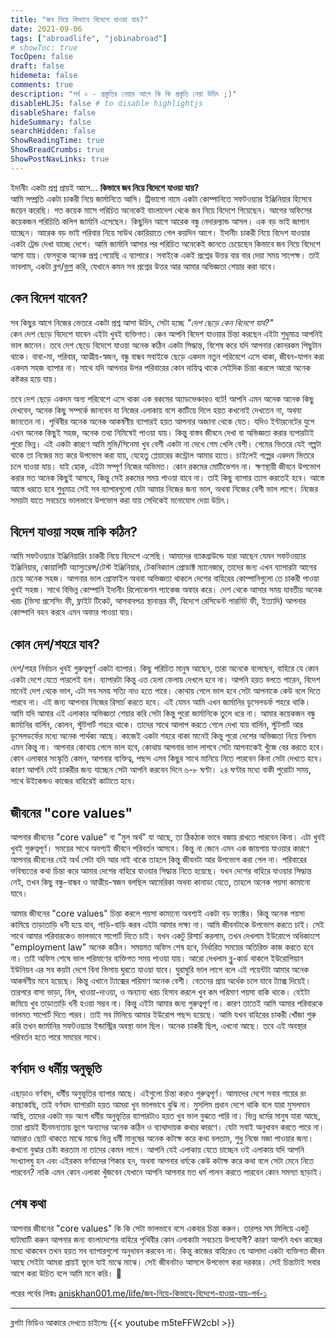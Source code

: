 ```yaml
---
title: "জব নিয়ে কিভাবে বিদেশে যাওয়া যায়?"
date: 2021-09-06
tags: ["abroadlife", "jobinabroad"]
# showToc: true
TocOpen: false
draft: false
hidemeta: false
comments: true
description: "পর্ব ০ - প্রস্তুতির নেয়ার আগে কি কি প্রস্তুতি নেয়া উচিৎ ;)"
disableHLJS: false # to disable highlightjs
disableShare: false
hideSummary: false
searchHidden: false
ShowReadingTime: true
ShowBreadCrumbs: true
ShowPostNavLinks: true
---
```


ইদানীং একটা প্রশ্ন প্রায়ই আসে… **কিভাবে জব নিয়ে বিদেশে যাওয়া যায়?** \
আমি সম্প্রতি একটা চাকরী নিয়ে জার্মানিতে আসি। ট্রিভাগো নামে একটা কোম্পানিতে সফটওয়্যার ইঞ্জিনিয়ার হিসেবে জয়েন করেছি। গত কয়েক মাসে পরিচিত অনেকেই বাংলাদেশ থেকে জব নিয়ে বিদেশে গিয়েছেন। আগের অফিসের কয়েকজন পরিচিতি কলিগ জার্মানি এসেছেন। কিছুদিন আগে আরেক বন্ধু নেদারল্যান্ড আসল। এক বড় ভাই জাপান যাচ্ছেন। আরেক বড় ভাই পরিবার নিয়ে সাউথ কোরিয়াতে গেল কয়দিন আগে। ইদানীং চাকরী নিয়ে বিদেশ যাওয়ার একটা ট্রেন্ড দেখা যাচ্ছে দেশে। আমি জার্মানি আসার পর পরিচিত অনেকেই জানতে চেয়েছেন কিভাবে জব নিয়ে বিদেশে আসা যায়। ফেসবুকে অনেক প্রশ্ন পেয়েছি এ ব্যাপারে। সবাইকে একই প্রশ্নের উত্তর বার বার দেয়া সময় সাপেক্ষ। তাই ভাবলাম, একটা ব্লগ/[ভ্লগ](https://youtu.be/m5teFFW2cbI) করি, যেখানে কমন সব প্রশ্নের উত্তর আর আমার অভিজ্ঞতা শেয়ার করা যাবে।

## কেন বিদেশ যাবেন?
সব কিছুর আগে নিজের ভেতরে একটা প্রশ্ন আসা উচিৎ, সেটা হচ্ছে _"দেশ ছেড়ে কেন বিদেশে যাব?"_ \
কেন দেশ ছেড়ে বিদেশে যাবেন এইটা খুবই ব্যক্তিগত। কেন আপনি বিদেশ যাওয়ার চিন্তা করছেন এইটা শুধুমাত্র আপনিই ভাল জানেন। তবে দেশ ছেড়ে বিদেশে যাওয়া অনেক কঠিন একটা সিদ্ধান্ত, বিশেষ করে যদি আপনার কোনরকম পিছুটান থাকে। বাবা-মা, পরিবার, আত্মীয়-স্বজন, বন্ধু বান্ধব সবাইকে ছেড়ে একদম নতুন পরিবেশে এসে থাকা, জীবন-যাপন করা একদম সহজ ব্যাপার না। সাথে যদি আপনার উপর পরিবারের কোন দায়িত্ব থাকে সেইদিক চিন্তা করলে আরো অনেক কষ্টকর হয়ে যায়।

তবে দেশ ছেড়ে একদম অন্য পরিবেশে এসে থাকা এক রকমের অ্যাডভেঞ্চারও বটে! আপনি এমন অনেক অনেক কিছু দেখবেন, অনেক কিছু সম্পর্কে জানবেন যা নিজের এলাকায় বসে কাটিয়ে দিলে হয়ত কখনোই দেখতেন না, অথবা জানতেন না। পৃথিবীর অনেক অনেক আকর্ষণীয় ব্যাপারই হয়ত আপনার অজানা থেকে যেত। যদিও ইন্টারনেটের যুগে এখন অনেক কিছুই সহজ, অনেক তথ্য নিমিষেই পাওয়া যায়। কিন্তু বাস্তব জীবনে দেখা বা অভিজ্ঞতা করার ব্যপারটাই পুরো ভিন্ন। এই একটা কারণে আমি মুভি/সিনেমা খুব বেশী একটা না দেখে গেম খেলি বেশী। গেমের ভিতরে যেই গল্পটা থাকে তা নিজের মত করে উপভোগ করা যায়, যেহেতু প্লেয়ারের কন্ট্রোল আমার হাতে। চাইলেই গল্পের একদম ভিতরে চলে যাওয়া যায়। যাই হোক, এইটা সম্পূর্ণ নিজের অভিমত। কোন রকমের মোটিভেশন না। ক্ষণস্থায়ী জীবনে উপভোগ করার মত অনেক কিছুই আসবে, কিন্তু সেই রকমের সময় পাওয়া যাবে না। তাই কিছু ব্যাপার ত্যাগ করতেই হবে। আস্তে আস্তে ধরতে হবে শুধুমাত্র সেই সব ব্যাপারগুলো যেটা আমার নিজের জন্য ভাল, অথবা নিজের বেশী ভাল লাগে। নিজের সময়টা যাতে সবচেয়ে ভালভাবে উপভোগ করা যায় সেদিকেই মনোযোগ দেয়া উচিৎ।

## বিদেশ যাওয়া সহজ নাকি কঠিন?
আমি সফটওয়্যার ইঞ্জিনিয়ারিং চাকরী নিয়ে বিদেশে এসেছি। আমাদের ব্যাকগ্রাউন্ডে যারা আছেন যেমন সফটওয়্যার ইঞ্জিনিয়ার, কোয়ালিটি অ্যাস্যুরেন্স/টেস্ট ইঞ্জিনিয়ার, টেকনিক্যাল প্রোডাক্ট ম্যানেজার, তাদের জন্য এখন ব্যাপারটা আগের চেয়ে অনেক সহজ। আপনার ভাল প্রোফাইল অথবা অভিজ্ঞতা থাকলে দেশের বাহিরের কোম্পানিগুলো তে চাকরী পাওয়া খুবই সহজ। সাথে বিভিন্ন কোম্পানি ইদানীং রিলোকেশন প্যাকেজ অফার করে। দেশ থেকে আসার সময় যাবতীয় অনেক খরচ (ভিসা প্রসেসিং ফী, ফ্লাইট টিকেট, আসবাবপত্র স্থানান্তর ফী, বিদেশে রেসিডেন্ট পারমিট ফী, ইত্যাদি) আপনার কোম্পানি বহন করবে এমন অফার পাওয়া যায়।

## কোন দেশ/শহরে যাব?
দেশ/শহর নির্বাচন খুবই গুরুত্বপূর্ণ একটা ব্যাপার। কিছু পরিচিত মানুষ আছেন, তারা অনেকে বলেছেন, বাহিরে যে কোন একটা দেশে যেতে পারলেই হল। ব্যাপারটা কিন্তু এত হেলা ফেলায় দেখলে হবে না। আপনি হয়ত বলতে পারেন, বিদেশ মানেই দেশ থেকে ভাল, এটা সব সময় সত্যি নাও হতে পারে। কোথায় গেলে ভাল হবে সেটা আপনাকে কেউ বলে দিতে পারবে না। এই জন্য আপনার নিজের রিসার্চ করতে হবে। এই যেমন আমি এখন জার্মানির ডুসেলডর্ফ শহরে থাকি। আমি যদি আমার এই এলাকার অভিজ্ঞতা শেয়ার করি সেটা কিন্তু পুরো জার্মানিকে তুলে ধরে না। আমার কয়েকজন বন্ধু জার্মানির বার্লিন, কোলন, স্টুটগার্ট শহরে থাকে। তাদের সাথে আলাপ করতে গেলে দেখা যায় বার্লিন, স্টুটগার্ট আর ডুসেলডর্ফের মধ্যে অনেক পার্থক্য আছে। কাজেই একটা শহরে থাকা মানেই কিন্তু পুরো দেশের অভিজ্ঞতা নিয়ে নিলাম এমন কিন্তু না। আপনার কোথায় গেলে ভাল হবে, কোথায় আপনার ভাল লাগবে সেটা আপনাকেই খুঁজে বের করতে হবে। কোন এলাকার সংস্কৃতি কেমন, আপনার ব্যক্তিত্ব, পছন্দ এসব কিছুর সাথে মানিয়ে নিতে পারবেন কিনা সেটা দেখতে হবে। কারণ আপনি যেই চাকরীর জন্য যাচ্ছেন সেটা আপনি করবেন দিনে ৬-৮ ঘণ্টা। ২৪ ঘণ্টার মধ্যে বাকী পুরোটা সময়, সাথে উইকেন্ডও কাজের বাহিরেই কাটাতে হবে।

## জীবনের "core values"
আপনার জীবনের "core value" বা "মুল অর্থ" যা আছে, তা ঠিকঠাক ভাবে বজায় রাখতে পারবেন কিনা। এটা খুবই খুবই গুরুত্বপূর্ণ। সময়ের সাথে অবশ্যই জীবনে পরিবর্তন আসবে। কিন্তু না জেনে এমন এক জায়গায় যাওয়ার কারণে আপনার জীবনের যেই অর্থ সেটা যদি আর নাই থাকে তাহলে কিন্তু জীবনটা আর উপভোগ করা গেল না। পরিবারের ভবিষ্যতের কথা চিন্তা করে আমার দেশের বাহিরে যাওয়ার সিদ্ধান্ত নিতে হয়েছে। যখন দেশের বাহিরে যাওয়ার সিদ্ধান্ত নেই, তখন কিছু বন্ধু-বান্ধব ও আত্মীয়-স্বজন বলছিল আমেরিকা অথবা কানাডা যেতে, তাহলে অনেক পয়সা কামানো যাবে।

আমার জীবনের "core values" চিন্তা করলে পয়সা কামানো অবশ্যই একটা বড় ফ্যাক্টর। কিন্তু অনেক পয়সা কামিয়ে তাড়াতাড়ি ধনী হয়ে যাব, গাড়ি-বাড়ি করব এইটা আমার লক্ষ্য না। আমি জীবনটাকে উপভোগ করতে চাই। সেই সাথে আমার পরিবারকেও ভালভাবে সাপোর্ট দিতে চাই। যখন একটু রিসার্চ করলাম, তখন দেখলাম ইউরোপে অধিকাংশে "employment law" অনেক কঠিন। সময়মত অফিস শেষ হবে, নির্ধারিত সময়ের অতিরিক্ত কাজ করতে হবে না। তাই অফিস শেষে ভাল পরিমাণের ব্যক্তিগত সময় পাওয়া যায়। আরো দেখলাম ব্লু-কার্ড থাকলে ইউরোপিয়ান ইউনিয়ন এর সব কয়টা দেশে বিনা ভিসায় ঘুরতে যাওয়া যাবে। ঘুরাঘুরি ভাল লাগে বলে এই পয়েন্টটা আমার অনেক আকর্ষণীয় মনে হয়েছে। কিন্তু এখানে ট্যাক্সের পরিমাণ অনেক বেশী। বেতনের প্রায় অর্ধেক চলে যাবে ট্যাক্স দিয়েই। তারপরে বাসা ভাড়া, বিল, খাওয়া-দাওয়া, ও অন্যান্য খরচ হিসাব করলে খুব কম পরিমাণ পয়সা বাকি থাকে। যেইটা জমিয়ে খুব তাড়াতাড়ি ধনী হওয়া সম্ভব না। কিন্তু এইটা আমার জন্য গুরুত্বপূর্ণ না। কারণ তাতেই আমি আমার পরিবারকে ভালমত সাপোর্ট দিতে পারব। তাই সব মিলিয়ে আমার ইউরোপ পছন্দ হয়েছে। আমি যখন বাহিরের চাকরী খোঁজা শুরু করি তখন জার্মানির সফটওয়্যার ইন্ডাস্ট্রির অবস্থা ভাল ছিল। অনেক চাকরী ছিল, এখনো আছে। তবে এই অবস্থার পরিবর্তন হতে পারে সময়ের সাথে।

## বর্ণবাদ ও ধর্মীয় অনুভূতি
এছাড়াও বর্ণবাদ, ধর্মীয় অনুভূতির ব্যাপার আছে। এইগুলো চিন্তা করাও গুরুত্বপূর্ণ। আমাদের দেশে সবার গায়ের রং কাছাকাছি, তাই বর্ণবাদ ব্যাপারটা হয়ত আমরা খুব ভালভাবে বুঝি না। মুসলিম প্রধান দেশে থাকি বলে যারা মুসলমান আছি, তাদের একটা বড় অংশ ধর্মীয় অনুভূতির ব্যাপারটাও হয়ত খুব ভাল বুঝতে পারি না। ভিন্ন ধর্মের মানুষ যারা আছে, তারা প্রায়ই হীনমন্যতায় ভুগে অন্যদের অনেক কঠিন ও ব্যাথাদায়ক কথার কারণে। যেটা সবাই অনুধাবন করতে পারে না। আমরাও ছোট থাকতে মাঝে মাঝে ভিন্ন ধর্মী মানুষের অনেক কটাক্ষ করে কথা বলতাম, শুধু নিজে মজা পাওয়ার জন্য। কখনো বুঝার চেষ্টা করতাম না তাদের কেমন লাগে। আপনি যেই এলাকায় যেতে চাচ্ছেন ওই এলাকায় যদি আপনি সংখ্যালঘু হন এবং এইরকম বর্ণবাদের শিকার হন, অথবা আপনার ধর্মকে কেউ কটাক্ষ করে কথা বলে সেটা মেনে নিতে পারবেন? নাকি এমন কোন এলাকা খুঁজবেন যেখানে আপনি আপনার মত ধর্ম পালন করতে পারবেন কোন সমস্যা ছাড়াই।

## শেষ কথা
আপনার জীবনের "core values" কি কি সেটা ভালভাবে বসে একবার চিন্তা করুন। তারপর সম মিলিয়ে একটু ঘাটাঘাটি করুন আপনার জন্য বাংলাদেশের বাহিরে পৃথিবীর কোন এলাকাটা সবচেয়ে উপযোগী? কারণ আপনি যখন কাজের মধ্যে থাকবেন তখন হয়ত সব ব্যাপারগুলো অনুধাবন করবেন না। কিন্তু কাজের বাহিরেও যে আলাদা একটা ব্যক্তিগত জীবন আছে সেইটা আমরা প্রায়ই ভুলে যাই মাঝে মাঝে। সেই জীবনটাও আসলে উপভোগ করা দরকার। সেই চিন্তাটাই সবার আগে করা উচিত বলে আমি মনে করি। 🙂

পরের পর্বের লিঙ্কঃ [aniskhan001.me/life/জব-নিয়ে-কিভাবে-বিদেশে-যাওয়া-যায়-পর্ব-১](/life/জব-নিয়ে-কিভাবে-বিদেশে-যাওয়া-যায়-পর্ব-১)

---

ব্লগটা ভিডিও আকারে দেখতে চাইলেঃ
{{< youtube m5teFFW2cbI >}}
